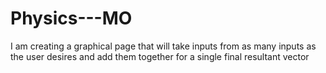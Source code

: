 # Physics---MO

I am creating a graphical page that will take inputs from as many inputs as the user desires and add them together for a single final resultant vector
